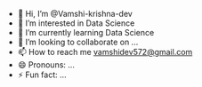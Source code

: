- 👋 Hi, I’m @Vamshi-krishna-dev
- 👀 I’m interested in Data Science
- 🌱 I’m currently learning Data Science
- 💞️ I’m looking to collaborate on ...
- 📫 How to reach me vamshidev572@gmail.com
- 😄 Pronouns: ...
- ⚡ Fun fact: ...

<!---
Vamshi-krishna-dev/Vamshi-krishna-dev is a ✨ special ✨ repository because its `README.md` (this file) appears on your GitHub profile.
You can click the Preview link to take a look at your changes.
--->
